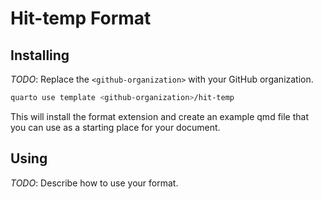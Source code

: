 # Hit-temp Format

## Installing

_TODO_: Replace the `<github-organization>` with your GitHub organization.

```bash
quarto use template <github-organization>/hit-temp
```

This will install the format extension and create an example qmd file
that you can use as a starting place for your document.

## Using

_TODO_: Describe how to use your format.

